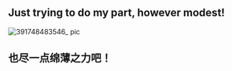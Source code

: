 ## Just trying to do my part, however modest!
![391748483546_ pic](https://github.com/user-attachments/assets/0a51a66d-cfe3-4956-b80a-8708785afe9c)

## 也尽一点绵薄之力吧！
